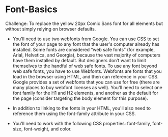 # Font-Basics

Challenge: To replace the yellow 20px Comic Sans font for all elements but without simply relying on browser defaults. 

* You'll need to use two webfonts from Google. You can use CSS to set the font of your page to any font that the user's computer already has installed. Some fonts are considered “web safe fonts” (for example, Arial, Helvetica, and Georgia), because the vast majority of computers have them installed by default. But designers don’t want to limit themselves to the handful of web safe fonts. To use any font beyond web safe fonts, you have to use Webfonts. Webfonts are fonts that you load in the browser using HTML, and then can reference in your CSS. Google provides a set of webfonts that you can use for free (there are many places to buy webfont licenses as well). You'll need to select one font family for the H1 and H2 elements, and another as the default for the page (consider targeting the body element for this purpose).

* In addition to linking to the fonts in your HTML, you'll also need to reference them using the font-family attribute in your CSS.

* You'll need to work with the following CSS properties: font-family, font-size, font-weight, and color.